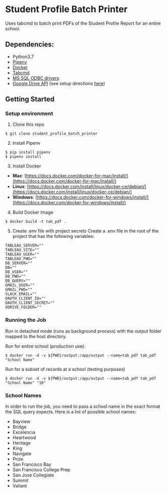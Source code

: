 # Student Profile Batch Printer

Uses tabcmd to batch print PDFs of the Student Profile Report for an entire school.

## Dependencies:

* Python3.7
* [Pipenv](https://pipenv.readthedocs.io/en/latest/)
* [Docker](https://www.docker.com/)
* [Tabcmd](https://onlinehelp.tableau.com/current/server/en-us/tabcmd.htm)
* [MS SQL ODBC drivers](https://docs.microsoft.com/en-us/sql/connect/odbc/download-odbc-driver-for-sql-server?view=sql-server-2017)
* [Google Drive API](https://console.developers.google.com/iam-admin/projects) (see setup directions [here](https://pythonhosted.org/PyDrive/quickstart.html))

## Getting Started

### Setup environment

1. Clone this repo

```
$ git clone student_profile_batch_printer
```

2. Install Pipenv

```
$ pip install pipenv
$ pipenv install
```

3. Install Docker

* **Mac**: [https://docs.docker.com/docker-for-mac/install/](https://docs.docker.com/docker-for-mac/install/)
* **Linux**: [https://docs.docker.com/install/linux/docker-ce/debian/](https://docs.docker.com/install/linux/docker-ce/debian/)
* **Windows**: [https://docs.docker.com/docker-for-windows/install/](https://docs.docker.com/docker-for-windows/install/)

4. Build Docker Image

```
$ docker build -t tab_pdf .
```

5. Create .env file with project secrets
Create a .env file in the root of the project that has the following variables:

```
TABLEAU_SERVER=""
TABLEAU_SITE=""
TABLEAU_USER=""
TABLEAU_PWD=""
DB_SERVER=""
DB=""
DB_USER=""
DB_PWD=""
DB_QUERY=""
GMAIL_USER=""
GMAIL_PWD=""
SLACK_EMAIL=""
OAUTH_CLIENT_ID=""
OAUTH_CLIENT_SECRET=""
GDRIVE_FOLDER=""
```

### Running the Job

Run in detached mode (runs as background process) with the output folder mapped to the host directory.

Run for entire school (production use):

```
$ docker run -d -v ${PWD}/output:/app/output --name=tab_pdf tab_pdf "School Name"
```

Run for a subset of records at a school (testing purposes)

```
$ docker run -d -v ${PWD}/output:/app/output --name=tab_pdf tab_pdf "School Name" "10"
```

### School Names
In order to run the job, you need to pass a school name in the exact format the SQL query expects. Here is a list of possible school names:

* Bayview
* Bridge
* Excelencia
* Heartwood
* Heritage
* King
* Navigate
* Prize
* San Francisco Bay
* San Francisco College Prep
* San Jose Collegiate
* Summit
* Valiant
